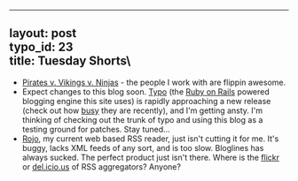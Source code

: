 ------------------------------------------------------------------------

layout: post\
typo\_id: 23\
title: Tuesday Shorts\
---

-   <a href="http://christopholis.com/?p=9" rel="bookmark" title="Permanent Link: Pirates v. Vikings v. Ninjas">Pirates v.
    Vikings v. Ninjas</a> - the people I work with are flippin awesome.
-   Expect changes to this blog soon. [Typo](http://typo.leetsoft.com)
    (the [Ruby on Rails](http://www.rubyondails.com) powered blogging
    engine this site uses) is rapidly approaching a new release (check
    out how [busy](http://typo.leetsoft.com/trac/timeline) they are
    recently), and I'm getting ansty. I'm thinking of checking out the
    trunk of typo and using this blog as a testing ground for patches.
    Stay tuned...
-   [Rojo](http://rojo.com), my current web based RSS reader, just isn't
    cutting it for me. It's buggy, lacks XML feeds of any sort, and is
    too slow. Bloglines has always sucked. The perfect product just
    isn't there. Where is the [flickr](http://flickr.com) or
    [del.icio.us](http://del.icio.us) of RSS aggregators? Anyone?

